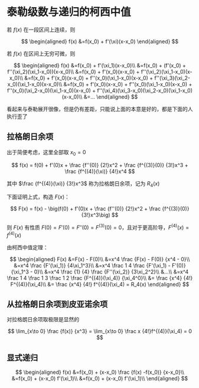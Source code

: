 # 泰勒级数与递归的柯西中值

若 $f(x)$ 在一段区间上连续，则

$$
\begin{aligned}
f(x)
&=f(x_0) + f'(\xi)(x-x_0)
\end{aligned}
$$

若 $f(x)$ 在区间上无穷可微，则

$$
\begin{aligned}
f(x)
&=f(x_0) + f'(\xi_1)(x-x_0)\\
&=f(x_0) + (f'(x_0) + f''(\xi_2)(\xi_1-x_0))(x-x_0)\\
&=f(x_0) + f'(x_0)(x-x_0) + f''(\xi_2)(\xi_1-x_0)(x-x_0)\\
&=f(x_0) + f'(x_0)(x-x_0) + f''(x_0)(\xi_1-x_0)(x-x_0) + f''(\xi_3)(\xi_2-x_0)(\xi_1-x_0)(x-x_0)\\
&=f(x_0) + f'(x_0)(x-x_0) + f''(x_0)(\xi_1-x_0)(x-x_0) + f''(x_0)(\xi_2-x_0)(\xi_1-x_0)(x-x_0) + f''(\xi_4)(\xi_3-x_0)(\xi_2-x_0)(\xi_1-x_0)(x-x_0)\\
&=...
\end{aligned}
$$

看起来与泰勒展开很像，但是仍有差距，只能说上面的本意是好的，都是下面的人执行歪了

## 拉格朗日余项

出于简便考虑，这里全部取 $x_0 = 0$

$$
f(x) = f(0) + f'(0)x + \frac {f''(0)} {2!}x^2 + \frac {f^{(3)}(0)} {3!}x^3 +  \frac {f^{(4)}(\xi)} {4!}x^4
$$

其中 $\frac {f^{(4)}(\xi)} {3!}x^3$ 称为拉格朗日余项，记为 $R_4(x)$

下面证明上式，构造 $F(x)$：

$$
F(x) = f(x) - \big(f(0) + f'(0)x + \frac {f''(0)} {2!}x^2 + \frac {f^{(3)}(0)} {3!}x^3\big)
$$

则 $F(x)$ 有性质 $F(0) = F'(0) = F''(0) = F^{(3)}(0) = 0$，且对于更高阶导，$F^{(4)}(x) = f^{(4)}(x)$

由柯西中值定理：

$$
\begin{aligned}
F(x)
&=F(x) - F(0)\\
&=x^4 \frac {F(x) - F(0)} {x^4 - 0}\\
&=x^4 \frac {F'(\xi_1)} {4\xi_1^3}\\
&=x^4 \frac 1 4 \frac {F'(\xi_1) - F'(0)} {\xi_1^3 - 0}\\
&=x^4 \frac {1} {4} \frac {F''(\xi_2)} {3\xi_2^2}\\
&...\\
&=x^4 \frac 1 4 \frac 1 3 \frac 1 2 \frac {F^{(4)}(\xi_4)} {\xi_4^0}\\
&= \frac {x^4} {4!} F^{(4)}(\xi_4)\\
&= \frac {x^4} {4!} f^{(4)}(\xi_4)
= R_4(x)
\end{aligned}
$$

## 从拉格朗日余项到皮亚诺余项

对拉格朗日余项取极限是显然的

$$
\lim_{x\to 0} \frac {f(x)} {x^3} = \lim_{x\to 0} \frac x {4!}f^{(4)}(\xi_4) = 0
$$

## 显式递归

$$
\begin{aligned}
f(x)
&=f(x_0) + (x-x_0) \frac {f(x) -f(x_0)} {x-x_0}\\
&=f(x_0) + (x-x_0) f'(\xi_1)\\
&=f(x_0) + (x-x_0) f'(\xi_1)\\
\end{aligned}
$$

